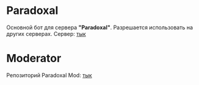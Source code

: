 # Paradoxal
Основной бот для сервера **"Paradoxal"**. Разрешается использовать на других серверах.
Сервер: [тык](https://discord.gg/GZ8ehhH)

# Moderator
Репозиторий Paradoxal Mod: [тык](https://github.com/psychicfreezer/paradoxalmod)
